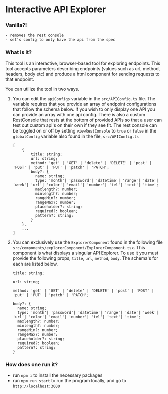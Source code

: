 # Interactive API Explorer

### Vanilla?!
    - removes the rest console
    - set's config to only have the api from the spec

### What is it?
 This tool is an interactive, browser-based tool for exploring endpoints. This tool accepts parameters describing endpoints (values such as url, method, headers, body etc) and produce a html component for sending requests to that endpoint.
 
 You can utilize the tool in two ways.
 1. You can edit the `apiConfigs` variable in the `src/APIConfig.ts` file. The variable requires that you provide an array of endpoint configurations that follow the schema below. If you wish to only display one API you can provide an array with one api config. There is also a custom RestConsole that rests at the bottom of provided APIs so that a user can test out custom api's on their own if they see fit. The rest console can be toggled on or off by setting `viewRestConsole` to `true` or `false` in the `globalConfig` variable also found in the file, `src/APIConfig.ts`
    ```
    [
        {
            title: string;
            url: string;
            method: 'get' | 'GET' | 'delete' | 'DELETE' | 'post' | 'POST' | 'put' | 'PUT' | 'patch' | 'PATCH';
            body?: {
              name: string;
              type: 'month'| 'password'| 'datetime'| 'range'| 'date'| 'week'| 'url'| 'color'| 'email'| 'number'| 'tel'| 'text'| 'time';
              maxlength?: number;
              minlength?: number;
              rangeMin?: number;
              rangeMax?: number;
              placeholder?: string;
              required?: boolean;
              pattern?: string;
            }
        },
        ...
    ]
    ```
    
2. You can exclusively use the `ExplorerComponent` found in the following file `src/components/explorerComponent/ExplorerComponent.tsx`. This component is what displays a singular API Explorer. To use it you must provide the following props, `title`, `url`, `method`, `body`. The schema's for each are listed below.
    ```
    title: string;

    url: string;

    method: 'get' | 'GET' | 'delete' | 'DELETE' | 'post' | 'POST' | 'put' | 'PUT' | 'patch' | 'PATCH';

    body?: {
      name: string;
      type: 'month'| 'password'| 'datetime'| 'range'| 'date'| 'week'| 'url'| 'color'| 'email'| 'number'| 'tel'| 'text'| 'time';
      maxlength?: number;
      minlength?: number;
      rangeMin?: number;
      rangeMax?: number;
      placeholder?: string;
      required?: boolean;
      pattern?: string;
    }
    ```

### How does one run it?
- run `npm i` to install the necessary packages
- run `npm run start` to run the program locally, and go to `http://localhost:3000`
